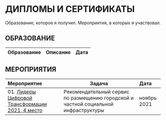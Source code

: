 # ДИПЛОМЫ И СЕРТИФИКАТЫ
Образование, которое я получил. Мероприятия, в которых я участвовал.

## ОБРАЗОВАНИЕ
| **Образование** | **Описание** | **Дата** |
| :-------------------- | --------------------- | :--------------------- |

## МЕРОПРИЯТИЯ
| **Мероприятие** | **Задача** | **Дата** |
| :-------------------- | --------------------- | :--------------------- |
| 01. [Лидеры Цифровой Трансформации 2021, 4 место](https://github.com/urzumo/certificates_and_diplomas/blob/urzumo/competitions/ЛЦТ-2021.pdf) | Рекомендательный сервис по размещению городской и частной социальной инфраструктуры | ноябрь 2021 |
